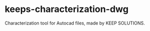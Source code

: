 keeps-characterization-dwg
==========================

Characterization tool for Autocad files, made by KEEP SOLUTIONS.
